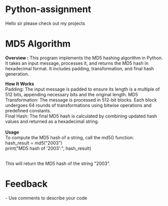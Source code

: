 # Python-assignment
 Hello sir please check out my projects

# MD5 Algorithm 
 
  <b>Overview :</b>
  This program implements the MD5 hashing algorithm in Python. It takes an input message, processes it, and returns the MD5 hash in hexadecimal format. It includes padding, transformation, and final hash generation.<br>

 <b>How It Works</b><br>
   Padding: The input message is padded to ensure its length is a multiple of 512 bits, appending necessary bits and the original length.
   MD5 Transformation: The message is processed in 512-bit blocks. Each block undergoes 64 rounds of transformations using bitwise operations and predefined constants.<br>
   Final Hash: The final MD5 hash is calculated by combining updated hash values and returned as a hexadecimal string.<br><br>
  <b>Usage</b><br>
      To compute the MD5 hash of a string, call the md5() function:<br>
      hash_result = md5("2003")<br>
      print("MD5 hash of '2003':", hash_result)<br><br>

This will return the MD5 hash of the string "2003".


<h1>Feedback</h1>
- Use comments to describe your code
